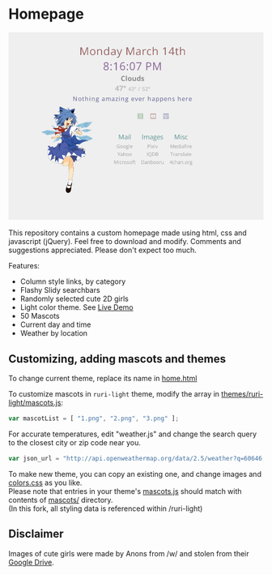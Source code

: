 Homepage
====

![alt tag](screenshots/preview.png "Homepage preview")

This repository contains a custom homepage made using html, css and javascript (jQuery). Feel free to download and modify. Comments and suggestions appreciated. Please don't expect too much.

Features:
* Column style links, by category
* Flashy Slidy searchbars
* Randomly selected cute 2D girls
* Light color theme. See [Live Demo](http://gokoururi.github.io/homepage/index-light.html)
* 50 Mascots
* Current day and time
* Weather by location

Customizing, adding mascots and themes
----
To change current theme, replace its name in [home.html](home.html#L15-17)

To customize mascots in `ruri-light` theme, modify the array in [themes/ruri-light/mascots.js](themes/ruri-light/mascots.js):
```javascript
var mascotList = [ "1.png", "2.png", "3.png" ];
```

For accurate temperatures, edit "weather.js" and change the search query to the closest city or zip code near you.
```javascript
var json_url = "http://api.openweathermap.org/data/2.5/weather?q=60646,ma&appid=6e131a2916d5d45d8367b72a4675be0a";
```

To make new theme, you can copy an existing one, and change images and [colors.css](themes/ruri-light/colors.css) as you like.  
Please note that entries in your theme's [mascots.js](themes/ruri-light/mascots.js) should match with contents of [mascots/](themes/ruri-light/mascots/) directory.  
(In this fork, all styling data is referenced within /ruri-light)

Disclaimer
----
Images of cute girls were made by Anons from /w/ and stolen from their [Google Drive](https://drive.google.com/folderview?id=0B_VmbVyD4eT3N1VUbGN4Wjd5OVE).